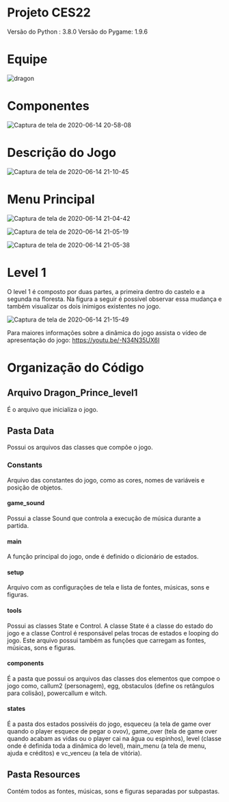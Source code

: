 # Projeto CES22

 Versão do Python : 3.8.0
 Versão do Pygame: 1.9.6
 
 # Equipe

![dragon](https://user-images.githubusercontent.com/63266677/84607056-682cc480-ae81-11ea-8f2c-1129180b2c30.png)

# Componentes

![Captura de tela de 2020-06-14 20-58-08](https://user-images.githubusercontent.com/63266677/84607115-cfe30f80-ae81-11ea-960b-dfe337d492e4.png)

# Descrição do Jogo

![Captura de tela de 2020-06-14 21-10-45](https://user-images.githubusercontent.com/63266677/84607426-90b5be00-ae83-11ea-8e5e-780fede5cc73.png)

# Menu Principal

![Captura de tela de 2020-06-14 21-04-42](https://user-images.githubusercontent.com/63266677/84607288-d45bf800-ae82-11ea-94ca-144992f884d2.png)


![Captura de tela de 2020-06-14 21-05-19](https://user-images.githubusercontent.com/63266677/84607315-f9506b00-ae82-11ea-9f38-1d8599245054.png)


![Captura de tela de 2020-06-14 21-05-38](https://user-images.githubusercontent.com/63266677/84607353-2ef55400-ae83-11ea-952b-86c9a7d3e23e.png)

# Level 1

O level 1 é composto por duas partes, a primeira dentro do castelo e a segunda na floresta. Na figura a seguir é possível observar essa mudança e também visualizar os dois inimigos existentes no jogo.

![Captura de tela de 2020-06-14 21-15-49](https://user-images.githubusercontent.com/63266677/84607581-73352400-ae84-11ea-8fd4-5e8b5f345714.png)

Para maiores informações sobre a dinâmica do jogo assista o vídeo de apresentação do jogo: https://youtu.be/-N34N35UX6I

# Organização do Código

## Arquivo Dragon_Prince_level1

É o arquivo que inicializa o jogo.

## Pasta Data

Possui os arquivos das classes que compõe o jogo.

### Constants

Arquivo das constantes do jogo, como as cores, nomes de variáveis e posição de objetos.

#### game_sound

Possui a classe Sound que controla a execução de música durante a partida.

#### main

A função principal do jogo, onde é definido o dicionário de estados.

#### setup

Arquivo com as configurações de tela e lista de fontes, músicas, sons e figuras.

#### tools

Possui as classes State e Control. A classe State é a classe do estado do jogo e a classe Control é responsável pelas trocas de estados e looping do jogo. Este arquivo possui também as funções que carregam as fontes, músicas, sons e figuras.

#### components

É a pasta que possui os arquivos das classes dos elementos que compoe o jogo como, callum2 (personagem), egg, obstaculos (define os retângulos para colisão), powercallum e witch.

#### states

É a pasta dos estados possivéis do jogo, esqueceu (a tela de game over quando o player esquece de pegar o ovov), game_over (tela de game over quando acabam as vidas ou o player cai na água ou espinhos), level (classe onde é definida toda a dinâmica do level), main_menu (a tela de menu, ajuda e créditos) e vc_venceu (a tela de vitória).

## Pasta Resources

Contém todos as fontes, músicas, sons e figuras separadas por subpastas.
